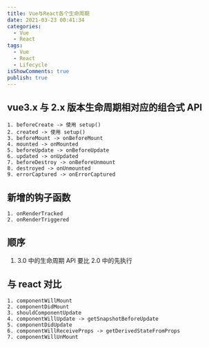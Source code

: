 ```yaml
---
title: Vue与React各个生命周期
date: 2021-03-23 00:41:34
categories:
  - Vue
  - React
tags:
  - Vue
  - React
  - Lifecycle
isShowComments: true
publish: true
---
```


## vue3.x 与 2.x 版本生命周期相对应的组合式 API

```text
1. beforeCreate -> 使用 setup()
2. created -> 使用 setup()
3. beforeMount -> onBeforeMount
4. mounted -> onMounted
5. beforeUpdate -> onBeforeUpdate
6. updated -> onUpdated
7. beforeDestroy -> onBeforeUnmount
8. destroyed -> onUnmounted
9. errorCaptured -> onErrorCaptured
```

## 新增的钩子函数

```text
1. onRenderTracked
2. onRenderTriggered
```

## 顺序

1. 3.0 中的生命周期 API 要比 2.0 中的先执行

## 与 react 对比

```text
1. componentWillMount
2. componentDidMount
3. shouldComponentUpdate
4. componentWillUpdate -> getSnapshotBeforeUpdate
5. componentDidUpdate
6. componentWillReceiveProps -> getDerivedStateFromProps
7. componentWillUnMount
```
